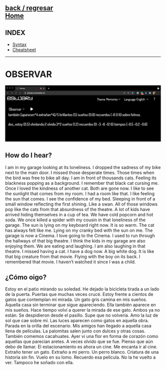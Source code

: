 [back / regresar](../README.md)  
[Home](../../README.md)  
------------------------------------------------------------------------------- 
## INDEX
+ [Syntax](syntaxObservar.md)
+ [Cheatsheet](Observar_cheatsheet.pdf) 
-------------------------------------------------------------------------------

# OBSERVAR

![MEMORIAS'S IMAGE](/img/observarSyntax.jpg)

## How do I hear?

I am in my garage looking at its loneliness. I dropped the sadness of my bike next to the main door. I missed those desperate times. Those times when the bird was free to bike all day. I am in front of thousands cats. Feeling its blackness popping as a background. I remember that black cat cursing me. Once I loved the kindness of another cat. Both are gone now. I like to see the sunlight that comes from my room. I had a room like that. I like feeling the sun that comes. I see the confidence of my bed. Sleeping in front of a small window reflecting the first shining. Like a swan. All of those windows pop like the cats from that absurdness of the theatre. A lot of kids have arrived hiding themselves in a cup of tea. We have cold popcorn and hot soda. We once killed a spider with my cousin in that loneliness of the garage. The sun is lying on my keyboard right now. It is so warm. The cat has always felt like me. Lying on my cranky bed with the sun on me. The garage is now a Cinema. I love going to the Cinema. I used to run through the hallways of that big theatre. I think the kids in my garage are also enjoying them. We are eating and laughing. I am also laughing in that theatre. I missed having a cat. I have a dog now. A big white dog. It is like that big creature from that movie. Flying with the boy on its back. I remembered that movie. I haven’t watched it since I was a child. <br/>

## ¿Cómo oigo?

Estoy en el patio mirando su soledad. He dejado la bicicleta tirada a un lado de la puerta. Puertas que muchas veces crucé. Estoy frente a cientos de gatos que contemplan mi mirada. Un gato gris camina en mis sueños. Aquella casa sin terminar que sigue apareciendo. Ella también aparece en mis sueños. Hace tiempo volví a querer la mirada de ese gato. Ambos ya no están. Se despidieron desde el pasillo. Supe que no volvería. Amo la luz de sol que cae sobre mí. Las luces aparecen como gatos en aquella obra. Parada en la orilla del escenario. Mis amigos han llegado a aquella casa llena de películas. La palomitas salen junto con dulces y otras cosas. También comemos cacahuates. Ayer vi una flor en forma de corazón como aquellas que parecían aretes. A veces olvido que se fue. Pienso que aún debo de llamar. El estacionamiento es ahora un cine. Me encanta ir al cine. Extraño tener un gato. Extraño a mi perro. Un perro blanco. Criatura de una historia sin fin. Vuelo en su lomo. Recuerdo esa película. No la he vuelto a ver. Tampoco he soñado con ella. <br/>
